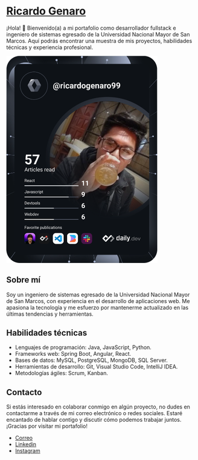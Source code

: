 # [Ricardo Genaro](https://ricardo-genaro-portfolio.vercel.app/)

¡Hola! 👋 Bienvenido(a) a mi portafolio como desarrollador fullstack e ingeniero de sistemas egresado de la Universidad Nacional Mayor de San Marcos.
Aquí podrás encontrar una muestra de mis proyectos, habilidades técnicas y experiencia profesional.

<a href="https://app.daily.dev/DailyDevTips"><img src="https://github.com/ricardogenaro99/ricardogenaro99/blob/master/devcard.svg" width="400" alt="Ricardo Genaro's Dev Card"/></a>

## Sobre mí

Soy un ingeniero de sistemas egresado de la Universidad Nacional Mayor de San Marcos, con experiencia en el desarrollo de aplicaciones web. Me apasiona la tecnología y me esfuerzo por mantenerme actualizado en las últimas tendencias y herramientas.

## Habilidades técnicas

- Lenguajes de programación: Java, JavaScript, Python.
- Frameworks web: Spring Boot, Angular, React.
- Bases de datos: MySQL, PostgreSQL, MongoDB, SQL Server.
- Herramientas de desarrollo: Git, Visual Studio Code, IntelliJ IDEA.
- Metodologías ágiles: Scrum, Kanban.

## Contacto

Si estás interesado en colaborar conmigo en algún proyecto, no dudes en contactarme a través de mi correo electrónico o redes sociales. Estaré encantado de hablar contigo y discutir cómo podemos trabajar juntos. ¡Gracias por visitar mi portafolio!

- [Correo](mailto:genaro.choquehuanca.palli@gmail.com?Subject=SERVICIO%20DESARROLLO%20WEB)
- [Linkedin](https://www.linkedin.com/in/ricardogenaro/)
- [Instagram](https://www.instagram.com/ricardogenaro99/)
